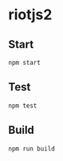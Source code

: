 # riotjs2



## Start

```
npm start
```

## Test

```
npm test
```

## Build

```
npm run build
```